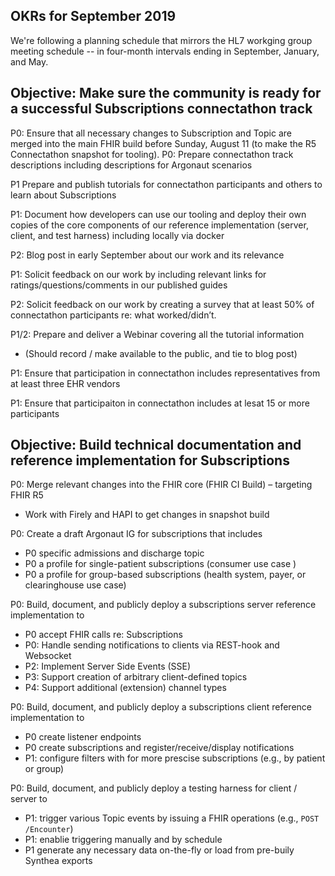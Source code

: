## OKRs for September 2019
We're following a planning schedule that mirrors the HL7 workging group meeting schedule --
in four-month intervals ending in September, January, and May.

## Objective: Make sure the community is ready for a successful Subscriptions connectathon track 
P0: Ensure that all necessary changes to Subscription and Topic are merged into the main FHIR build before Sunday, August 11 (to make the R5 Connectathon snapshot for tooling).
P0: Prepare connectathon track descriptions including descriptions for Argonaut scenarios

P1 Prepare and publish tutorials for connectathon participants and others to learn about Subscriptions

P1: Document how developers can use our tooling and deploy their own copies of the core components of our reference implementation (server, client, and test harness) including locally via docker

P2: Blog post in early September about our work and its relevance

P1: Solicit feedback on our work by including relevant links for ratings/questions/comments in our published guides

P2: Solicit feedback on our work by creating a survey that at least 50% of connectathon participants re: what worked/didn’t. 

P1/2: Prepare and deliver a Webinar covering all the tutorial information 
 - (Should record / make available to the public, and tie to blog post) 
 

P1: Ensure that participation in connectathon includes representatives from at least three EHR vendors

P1: Ensure that participaiton in connectathon includes at lesat 15 or more participants 


## Objective: Build technical documentation and reference implementation for Subscriptions 

P0: Merge relevant changes into the FHIR core (FHIR CI Build) – targeting FHIR R5
- Work with Firely and HAPI to get changes in snapshot build 

P0: Create a draft Argonaut IG for subscriptions that includes
- P0 specific admissions and discharge topic 
- P0 a profile for single-patient subscriptions (consumer use case )
- P0 a profile for group-based subscriptions (health system, payer, or clearinghouse use case)

P0: Build, document, and publicly deploy a subscriptions server reference implementation to 
 - P0 accept FHIR calls re: Subscriptions 
 - P0: Handle sending notifications to clients via REST-hook and Websocket 
 - P2: Implement Server Side Events (SSE) 
 - P3: Support creation of arbitrary client-defined topics
 - P4: Support additional (extension) channel types 

P0:  Build, document, and publicly deploy a subscriptions client reference implementation to
 - P0 create listener endpoints
 - P0 create subscriptions and register/receive/display notifications 
 - P1: configure filters with for more prescise subscriptions (e.g., by patient or group)

P0: Build, document, and publicly deploy a testing harness for client / server to
- P1: trigger various Topic events by issuing a FHIR operations (e.g., `POST /Encounter`)
- P1: enablie triggering manually and by schedule 
- P1 generate any necessary data on-the-fly or load from pre-buily Synthea exports
